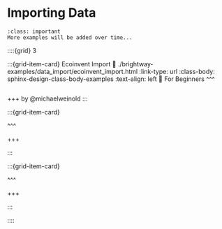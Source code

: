 # Importing Data

```{admonition} Work in Progress!
:class: important
More examples will be added over time...
```

::::{grid} 3

:::{grid-item-card} Ecoinvent Import
:link: ./brightway-examples/data_import/ecoinvent_import.html
:link-type: url
:class-body: sphinx-design-class-body-examples
:text-align: left
🥉 For Beginners
^^^
```{image} brightway-examples/data_import/ecoinvent_import.png
```
+++
by @michaelweinold
:::

:::{grid-item-card}

^^^

+++

:::

:::{grid-item-card}

^^^

+++

:::

::::
